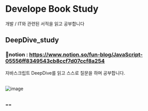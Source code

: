 # Develope Book Study
개발 / IT와 관련된 서적을 읽고 공부합니다
<br>

## DeepDive_study
### 🍊notion : https://www.notion.so/fun-blog/JavaScript-05556ff8349543cb8ccf7d07ccf8a254
자바스크립트 DeepDive를 읽고 스스로 질문을 하며 공부합니다. <br>
<br>

![image](https://github.com/thdud2262/DeepDive_study/assets/85012454/25ee46e6-5ad0-436e-bd4f-f1647b37fdae)

## --